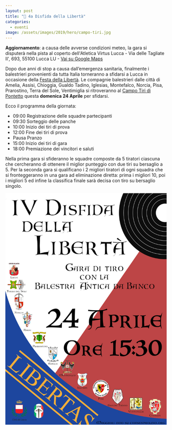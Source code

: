 ```yaml
---
layout: post
title: "🎯 4a Disfida della Libertà"
categories:
  - eventi
image: /assets/images/2019/hero/campo-tiri.jpg
---
```


**Aggiornamento**: a causa delle avverse condizioni meteo, la gara si disputerà nella pista al coperto dell'Atletica Virtus Lucca - Via delle Tagliate II', 693, 55100 Lucca LU - [Vai su Google Maps](https://goo.gl/maps/7DeRyRRyExhU2EYE9)

Dopo due anni di stop a causa dall’emergenza sanitaria, finalmente i balestrieri
provenienti da tutta Italia torneranno a sfidarsi a Lucca in occasione della
[Festa della Libertà](/2019/lucca-origini-festa-liberta). Le compagnie
balestrieri dalle città di Amelia, Assisi, Chioggia, Gualdo Tadino, Iglesias,
Montefalco, Norcia, Pisa, Prarostino, Terra del Sole, Ventimiglia si ritroveranno al [Campo
Tiri di Pontetto](https://goo.gl/maps/j7VtRqNSK9Eyjjmf7) questa **domenica 24
Aprile** per sfidarsi.

Ecco il programma della giornata:

<!-- more -->

* 09:00 Registrazione delle squadre partecipanti
* 09:30 Sorteggio delle panche
* 10:00 Inizio dei tiri di prova
* 12:00 Fine dei tiri di prova
* Pausa Pranzo
* 15:00 Inizio dei tiri di gara
* 18:00 Premiazione dei vincitori e saluti

Nella prima gara si sfideranno le squadre composte da 5 tiratori ciascuna che
cercheranno di ottenere il miglior punteggio con due tiri su bersaglio a 5. Per
la seconda gara si qualificano i 2 migliori tiratori di ogni squadra che si
fronteggeranno in una gara ad eliminazione diretta: prima i migliori 10, poi i
migliori 5 ed infine la classifica finale sarà decisa con tiro su bersaglio
singolo.

![locandina 4° Disfida della Libertà LITAB](/assets/images/2022/locandina-4a-disfida-liberta.jpg)

